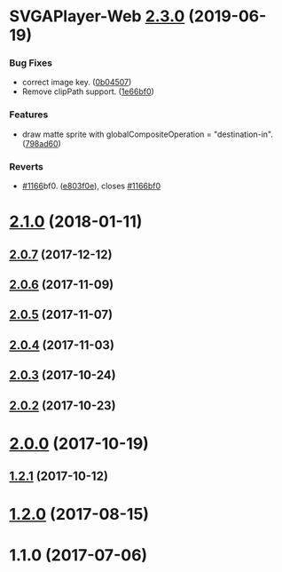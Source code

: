 # SVGAPlayer-Web [2.3.0](https://github.com/yyued/SVGAPlayer-Web/compare/2.1.0...2.3.0) (2019-06-19)

### Bug Fixes

* correct image key. ([0b04507](https://github.com/yyued/SVGAPlayer-Web/commit/0b04507))
* Remove clipPath support. ([1e66bf0](https://github.com/yyued/SVGAPlayer-Web/commit/1e66bf0))


### Features

* draw matte sprite with globalCompositeOperation = "destination-in". ([798ad60](https://github.com/yyued/SVGAPlayer-Web/commit/798ad60))


### Reverts

* [#1166](https://github.com/yyued/SVGAPlayer-Web/issues/1166)bf0. ([e803f0e](https://github.com/yyued/SVGAPlayer-Web/commit/e803f0e)), closes [#1166bf0](https://github.com/yyued/SVGAPlayer-Web/issues/1166bf0)



# [2.1.0](https://github.com/yyued/SVGAPlayer-Web/compare/2.0.7...2.1.0) (2018-01-11)



## [2.0.7](https://github.com/yyued/SVGAPlayer-Web/compare/2.0.6...2.0.7) (2017-12-12)



## [2.0.6](https://github.com/yyued/SVGAPlayer-Web/compare/2.0.5...2.0.6) (2017-11-09)



## [2.0.5](https://github.com/yyued/SVGAPlayer-Web/compare/2.0.4...2.0.5) (2017-11-07)



## [2.0.4](https://github.com/yyued/SVGAPlayer-Web/compare/2.0.3...2.0.4) (2017-11-03)



## [2.0.3](https://github.com/yyued/SVGAPlayer-Web/compare/2.0.2...2.0.3) (2017-10-24)



## [2.0.2](https://github.com/yyued/SVGAPlayer-Web/compare/2.0.0...2.0.2) (2017-10-23)



# [2.0.0](https://github.com/yyued/SVGAPlayer-Web/compare/1.2.1...2.0.0) (2017-10-19)



## [1.2.1](https://github.com/yyued/SVGAPlayer-Web/compare/1.2.0...1.2.1) (2017-10-12)



# [1.2.0](https://github.com/yyued/SVGAPlayer-Web/compare/1.1.0...1.2.0) (2017-08-15)



# 1.1.0 (2017-07-06)



